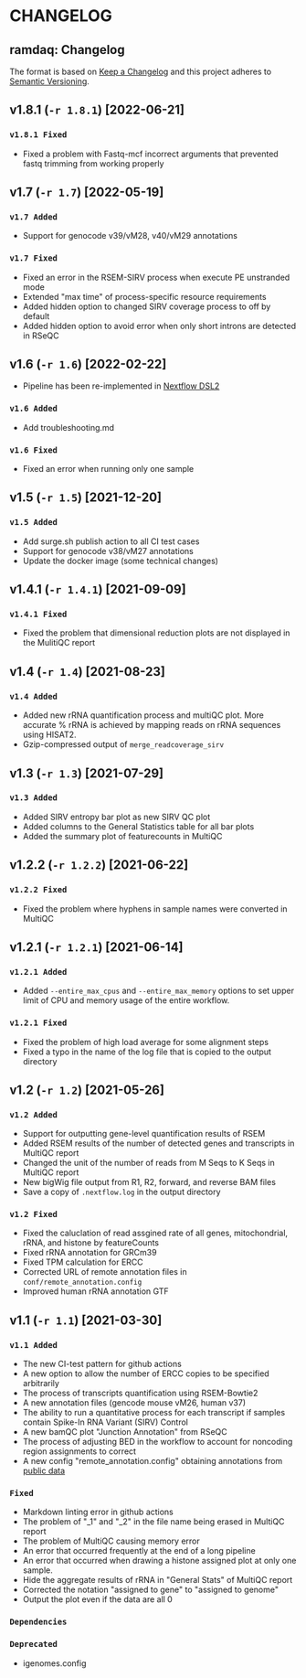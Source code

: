 # CHANGELOG

## ramdaq: Changelog

The format is based on [Keep a Changelog](http://keepachangelog.com/en/1.0.0/)
and this project adheres to [Semantic Versioning](http://semver.org/spec/v2.0.0.html).

## v1.8.1 (`-r 1.8.1`) [2022-06-21]

### `v1.8.1 Fixed`

- Fixed a problem with Fastq-mcf incorrect arguments that prevented fastq trimming from working properly

## v1.7 (`-r 1.7`) [2022-05-19]

### `v1.7 Added`

- Support for genocode v39/vM28, v40/vM29 annotations

### `v1.7 Fixed`

- Fixed an error in the RSEM-SIRV process when execute PE unstranded mode
- Extended "max time" of process-specific resource requirements
- Added hidden option to changed SIRV coverage process to off by default
- Added hidden option to avoid error when only short introns are detected in RSeQC

## v1.6 (`-r 1.6`) [2022-02-22]

- Pipeline has been re-implemented in [Nextflow DSL2](https://www.nextflow.io/docs/latest/dsl2.html)

### `v1.6 Added`

- Add troubleshooting.md

### `v1.6 Fixed`

- Fixed an error when running only one sample

## v1.5 (`-r 1.5`) [2021-12-20]

### `v1.5 Added`

- Add surge.sh publish action to all CI test cases
- Support for genocode v38/vM27 annotations
- Update the docker image (some technical changes)

## v1.4.1 (`-r 1.4.1`) [2021-09-09]

### `v1.4.1 Fixed`

- Fixed the problem that dimensional reduction plots are not displayed in the MulitiQC report

## v1.4 (`-r 1.4`) [2021-08-23]

### `v1.4 Added`

- Added new rRNA quantification process and multiQC plot. More accurate % rRNA is achieved by mapping reads on rRNA sequences using HISAT2.
- Gzip-compressed output of `merge_readcoverage_sirv`

## v1.3 (`-r 1.3`) [2021-07-29]

### `v1.3 Added`

- Added SIRV entropy bar plot as new SIRV QC plot
- Added columns to the General Statistics table for all bar plots
- Added the summary plot of featurecounts in MultiQC

## v1.2.2 (`-r 1.2.2`) [2021-06-22]

### `v1.2.2 Fixed`

- Fixed the problem where hyphens in sample names were converted in MultiQC

## v1.2.1 (`-r 1.2.1`) [2021-06-14]

### `v1.2.1 Added`

- Added `--entire_max_cpus` and `--entire_max_memory` options to set upper limit of CPU and memory usage of the entire workflow.

### `v1.2.1 Fixed`

- Fixed the problem of high load average for some alignment steps
- Fixed a typo in the name of the log file that is copied to the output directory

## v1.2 (`-r 1.2`) [2021-05-26]

### `v1.2 Added`

- Support for outputting gene-level quantification results of RSEM
- Added RSEM results of the number of detected genes and transcripts in MultiQC report
- Changed the unit of the number of reads from M Seqs to K Seqs in MultiQC report
- New bigWig file output from R1, R2, forward, and reverse BAM files
- Save a copy of `.nextflow.log` in the output directory

### `v1.2 Fixed`

- Fixed the caluclation of read assgined rate of all genes, mitochondrial, rRNA, and histone by featureCounts
- Fixed rRNA annotation for GRCm39
- Fixed TPM calculation for ERCC
- Corrected URL of remote annotation files in `conf/remote_annotation.config`
- Improved human rRNA annotation GTF

## v1.1 (`-r 1.1`) [2021-03-30]

### `v1.1 Added`

- The new CI-test pattern for github actions
- A new option to allow the number of ERCC copies to be specified arbitrarily
- The process of transcripts quantification using RSEM-Bowtie2
- A new annotation files (gencode mouse vM26, human v37)
- The ability to run a quantitative process for each transcript if samples contain Spike-In RNA Variant (SIRV) Control
- A new bamQC plot "Junction Annotation" from RSeQC
- The process of adjusting BED in the workflow to account for noncoding region assignments to correct
- A new config "remote_annotation.config" obtaining annotations from [public data](https://bioinformatics.riken.jp/ramdaq)

### `Fixed`

- Markdown linting error in github actions
- The problem of "_1" and "_2" in the file name being erased in MultiQC report
- The problem of MultiQC causing memory error
- An error that occurred frequently at the end of a long pipeline
- An error that occurred when drawing a histone assigned plot at only one sample.
- Hide the aggregate results of rRNA in "General Stats" of MultiQC report
- Corrected the notation "assigned to gene" to "assigned to genome"
- Output the plot even if the data are all 0

### `Dependencies`

### `Deprecated`

- igenomes.config
